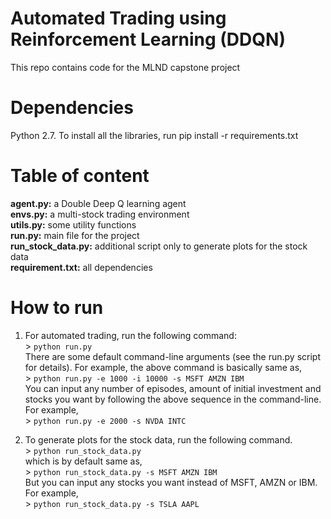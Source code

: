 # Automated Trading using Reinforcement Learning (DDQN)

This repo contains code for the MLND capstone project 

# Dependencies
Python 2.7. To install all the libraries, run pip install -r requirements.txt

# Table of content
**agent.py:** a Double Deep Q learning agent  
**envs.py:** a multi-stock trading environment  
**utils.py:** some utility functions  
**run.py:** main file for the project  
**run_stock_data.py:** additional script only to generate plots for the stock data  
**requirement.txt:** all dependencies  

# How to run

1. For automated trading, run the following command:  
        >   `python run.py`    
There are some default command-line arguments (see the run.py script for details). For example, the above command is basically same as,  
        >   `python run.py -e 1000 -i 10000 -s MSFT AMZN IBM`  
You can input any number of episodes, amount of initial investment and stocks you want by following the above sequence in the         command-line. For example,  
        >   `python run.py -e 2000 -s NVDA INTC`
        
2. To generate plots for the stock data, run the following command.      
        >   `python run_stock_data.py`  
which is by default same as,  
        >   `python run_stock_data.py -s MSFT AMZN IBM`   
But you can input any stocks you want instead of MSFT, AMZN or IBM. For example,      
        >   `python run_stock_data.py -s TSLA AAPL`
